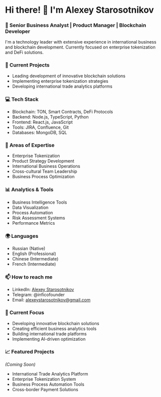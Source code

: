 # Hi there! 👋 I'm Alexey Starosotnikov

### 🚀 Senior Business Analyst | Product Manager | Blockchain Developer

I'm a technology leader with extensive experience in international business and blockchain development. Currently focused on enterprise tokenization and DeFi solutions.

### 🔭 Current Projects
- Leading development of innovative blockchain solutions
- Implementing enterprise tokenization strategies
- Developing international trade analytics platforms

### 💻 Tech Stack
- Blockchain: TON, Smart Contracts, DeFi Protocols
- Backend: Node.js, TypeScript, Python
- Frontend: React.js, JavaScript
- Tools: JIRA, Confluence, Git
- Databases: MongoDB, SQL

### 🌱 Areas of Expertise
- Enterprise Tokenization
- Product Strategy Development
- International Business Operations
- Cross-cultural Team Leadership
- Business Process Optimization

### 📊 Analytics & Tools
- Business Intelligence Tools
- Data Visualization
- Process Automation
- Risk Assessment Systems
- Performance Metrics

### 🌍 Languages
- Russian (Native)
- English (Professional)
- Chinese (Intermediate)
- French (Intermediate)

### 📫 How to reach me
- LinkedIn: [Alexey Starosotnikov](https://linkedin.com/in/infico)
- Telegram: @inficofounder
- Email: alexeystarosotnikov@gmail.com

### 🎯 Current Focus
- Developing innovative blockchain solutions
- Creating efficient business analytics tools
- Building international trade platforms
- Implementing AI-driven optimization

### 📈 Featured Projects
*(Coming Soon)*
- International Trade Analytics Platform
- Enterprise Tokenization System
- Business Process Automation Tools
- Cross-border Payment Solutions
